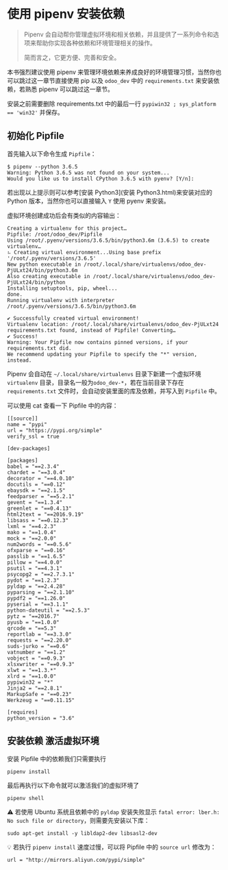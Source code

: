 # 使用 pipenv 安装依赖

> Pipenv 会自动帮你管理虚拟环境和相关依赖，并且提供了一系列命令和选项来帮助你实现各种依赖和环境管理相关的操作。  
>
> 简而言之，它更方便、完善和安全。
  
本书强烈建议使用 pipenv 来管理环境依赖来养成良好的环境管理习惯，当然你也可以跳过这一章节直接使用 pip 以及 `odoo_dev` 中的 `requirements.txt` 来安装依赖，若熟悉 pipenv 可以跳过这一章节。

安装之前需要删除 requirements.txt 中的最后一行 `pypiwin32 ; sys_platform == 'win32'` 并保存。

## 初始化 Pipfile

首先输入以下命令生成 `Pipfile`：

```shell
$ pipenv --python 3.6.5
Warning: Python 3.6.5 was not found on your system...
Would you like us to install CPython 3.6.5 with pyenv? [Y/n]:
```

若出现以上提示则可以参考[安装 Python3](安装 Python3.html)来安装对应的 Python 版本，当然你也可以直接输入 `Y` 使用 pyenv 来安装。

虚拟环境创建成功后会有类似的内容输出：

```
Creating a virtualenv for this project…
Pipfile: /root/odoo_dev/Pipfile
Using /root/.pyenv/versions/3.6.5/bin/python3.6m (3.6.5) to create virtualenv…
⠦ Creating virtual environment...Using base prefix '/root/.pyenv/versions/3.6.5'
New python executable in /root/.local/share/virtualenvs/odoo_dev-PjULxt24/bin/python3.6m
Also creating executable in /root/.local/share/virtualenvs/odoo_dev-PjULxt24/bin/python
Installing setuptools, pip, wheel...
done.
Running virtualenv with interpreter /root/.pyenv/versions/3.6.5/bin/python3.6m

✔ Successfully created virtual environment!
Virtualenv location: /root/.local/share/virtualenvs/odoo_dev-PjULxt24
requirements.txt found, instead of Pipfile! Converting…
✔ Success!
Warning: Your Pipfile now contains pinned versions, if your requirements.txt did.
We recommend updating your Pipfile to specify the "*" version, instead.
```

Pipenv 会自动在 `~/.local/share/virtualenvs` 目录下新建一个虚拟环境 `virtualenv` 目录，目录名一般为`odoo_dev-*`，若在当前目录下存在 `requirements.txt` 文件时，会自动安装里面的库及依赖，并写入到 `Pipfile` 中。   

可以使用 cat 查看一下 Pipfile 中的内容：

```
[[source]]
name = "pypi"
url = "https://pypi.org/simple"
verify_ssl = true

[dev-packages]

[packages]
babel = "==2.3.4"
chardet = "==3.0.4"
decorator = "==4.0.10"
docutils = "==0.12"
ebaysdk = "==2.1.5"
feedparser = "==5.2.1"
gevent = "==1.3.4"
greenlet = "==0.4.13"
html2text = "==2016.9.19"
libsass = "==0.12.3"
lxml = "==4.2.3"
mako = "==1.0.4"
mock = "==2.0.0"
num2words = "==0.5.6"
ofxparse = "==0.16"
passlib = "==1.6.5"
pillow = "==4.0.0"
psutil = "==4.3.1"
psycopg2 = "==2.7.3.1"
pydot = "==1.2.3"
pyldap = "==2.4.28"
pyparsing = "==2.1.10"
pypdf2 = "==1.26.0"
pyserial = "==3.1.1"
python-dateutil = "==2.5.3"
pytz = "==2016.7"
pyusb = "==1.0.0"
qrcode = "==5.3"
reportlab = "==3.3.0"
requests = "==2.20.0"
suds-jurko = "==0.6"
vatnumber = "==1.2"
vobject = "==0.9.3"
xlsxwriter = "==0.9.3"
xlwt = "==1.3.*"
xlrd = "==1.0.0"
pypiwin32 = "*"
Jinja2 = "==2.8.1"
MarkupSafe = "==0.23"
Werkzeug = "==0.11.15"

[requires]
python_version = "3.6"
```

## 安装依赖 激活虚拟环境

安装 Pipfile 中的依赖我们只需要执行

```
pipenv install
```

最后再执行以下命令就可以激活我们的虚拟环境了

```
pipenv shell
```

⚠️ 若使用 Ubuntu 系统且依赖中的 `pyldap` 安装失败显示 `fatal error: lber.h: No such file or directory`，则需要先安装以下库：

```shell
sudo apt-get install -y libldap2-dev libsasl2-dev
```

💡 若执行 `pipenv install` 速度过慢，可以将 Pipfile 中的 `source url` 修改为：

```
url = "http://mirrors.aliyun.com/pypi/simple"
```
